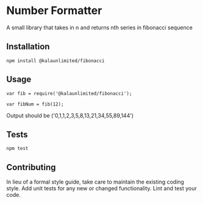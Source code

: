 Number Formatter
=========

A small library that takes in n and returns nth series in fibonacci sequence

## Installation

  `npm install @kalaunlimited/fibonacci`

## Usage

    var fib = require('@kalaunlimited/fibonacci');

    var fibNum = fib(12);
  
  
  Output should be ('0,1,1,2,3,5,8,13,21,34,55,89,144')


## Tests

  `npm test`

## Contributing

In lieu of a formal style guide, take care to maintain the existing coding style. Add unit tests for any new or changed functionality. Lint and test your code.